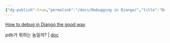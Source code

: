```yaml
---
{"dg-publish":true,"permalink":"/docs/Debugging in Django/","title":"Debugging in Django"}
---
```


[How to debug in Django the good way](https://stackoverflow.com/questions/1118183/how-to-debug-in-django-the-good-way)

pdb가 뭐하는 놈일까? | [doc](https://docs.python.org/3/library/pdb.html)
